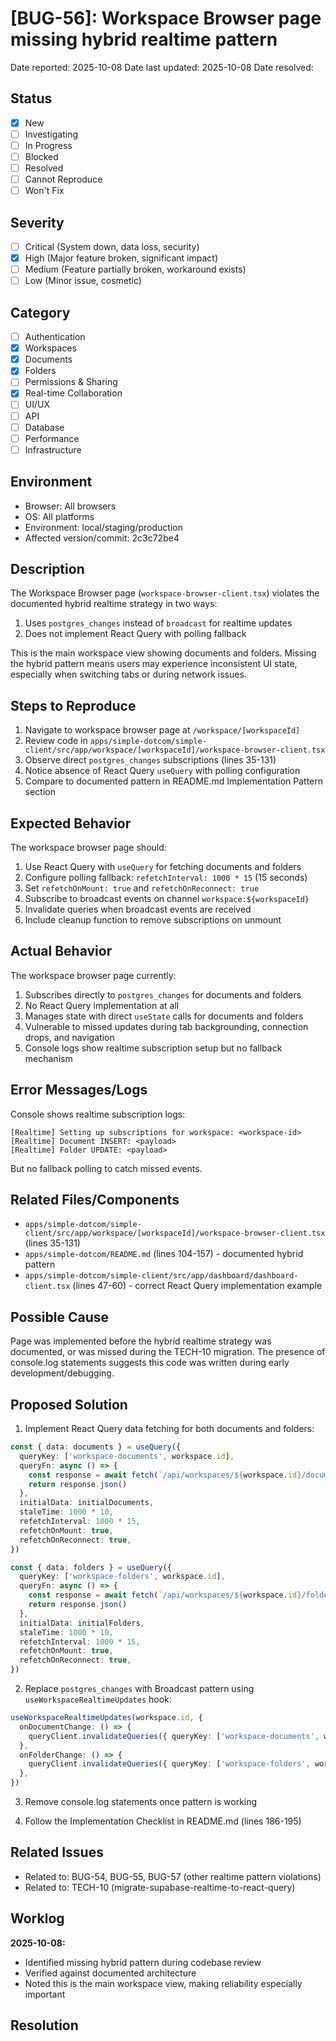 # [BUG-56]: Workspace Browser page missing hybrid realtime pattern

Date reported: 2025-10-08
Date last updated: 2025-10-08
Date resolved: 

## Status

- [x] New
- [ ] Investigating
- [ ] In Progress
- [ ] Blocked
- [ ] Resolved
- [ ] Cannot Reproduce
- [ ] Won't Fix

## Severity

- [ ] Critical (System down, data loss, security)
- [x] High (Major feature broken, significant impact)
- [ ] Medium (Feature partially broken, workaround exists)
- [ ] Low (Minor issue, cosmetic)

## Category

- [ ] Authentication
- [x] Workspaces
- [x] Documents
- [x] Folders
- [ ] Permissions & Sharing
- [x] Real-time Collaboration
- [ ] UI/UX
- [ ] API
- [ ] Database
- [ ] Performance
- [ ] Infrastructure

## Environment

- Browser: All browsers
- OS: All platforms
- Environment: local/staging/production
- Affected version/commit: 2c3c72be4

## Description

The Workspace Browser page (`workspace-browser-client.tsx`) violates the documented hybrid realtime strategy in two ways:

1. Uses `postgres_changes` instead of `broadcast` for realtime updates
2. Does not implement React Query with polling fallback

This is the main workspace view showing documents and folders. Missing the hybrid pattern means users may experience inconsistent UI state, especially when switching tabs or during network issues.

## Steps to Reproduce

1. Navigate to workspace browser page at `/workspace/[workspaceId]`
2. Review code in `apps/simple-dotcom/simple-client/src/app/workspace/[workspaceId]/workspace-browser-client.tsx`
3. Observe direct `postgres_changes` subscriptions (lines 35-131)
4. Notice absence of React Query `useQuery` with polling configuration
5. Compare to documented pattern in README.md Implementation Pattern section

## Expected Behavior

The workspace browser page should:
1. Use React Query with `useQuery` for fetching documents and folders
2. Configure polling fallback: `refetchInterval: 1000 * 15` (15 seconds)
3. Set `refetchOnMount: true` and `refetchOnReconnect: true`
4. Subscribe to broadcast events on channel `workspace:${workspaceId}`
5. Invalidate queries when broadcast events are received
6. Include cleanup function to remove subscriptions on unmount

## Actual Behavior

The workspace browser page currently:
1. Subscribes directly to `postgres_changes` for documents and folders
2. No React Query implementation at all
3. Manages state with direct `useState` calls for documents and folders
4. Vulnerable to missed updates during tab backgrounding, connection drops, and navigation
5. Console logs show realtime subscription setup but no fallback mechanism

## Error Messages/Logs

Console shows realtime subscription logs:
```
[Realtime] Setting up subscriptions for workspace: <workspace-id>
[Realtime] Document INSERT: <payload>
[Realtime] Folder UPDATE: <payload>
```

But no fallback polling to catch missed events.

## Related Files/Components

- `apps/simple-dotcom/simple-client/src/app/workspace/[workspaceId]/workspace-browser-client.tsx` (lines 35-131)
- `apps/simple-dotcom/README.md` (lines 104-157) - documented hybrid pattern
- `apps/simple-dotcom/simple-client/src/app/dashboard/dashboard-client.tsx` (lines 47-60) - correct React Query implementation example

## Possible Cause

Page was implemented before the hybrid realtime strategy was documented, or was missed during the TECH-10 migration. The presence of console.log statements suggests this code was written during early development/debugging.

## Proposed Solution

1. Implement React Query data fetching for both documents and folders:
```typescript
const { data: documents } = useQuery({
  queryKey: ['workspace-documents', workspace.id],
  queryFn: async () => {
    const response = await fetch(`/api/workspaces/${workspace.id}/documents`)
    return response.json()
  },
  initialData: initialDocuments,
  staleTime: 1000 * 10,
  refetchInterval: 1000 * 15,
  refetchOnMount: true,
  refetchOnReconnect: true,
})

const { data: folders } = useQuery({
  queryKey: ['workspace-folders', workspace.id],
  queryFn: async () => {
    const response = await fetch(`/api/workspaces/${workspace.id}/folders`)
    return response.json()
  },
  initialData: initialFolders,
  staleTime: 1000 * 10,
  refetchInterval: 1000 * 15,
  refetchOnMount: true,
  refetchOnReconnect: true,
})
```

2. Replace `postgres_changes` with Broadcast pattern using `useWorkspaceRealtimeUpdates` hook:
```typescript
useWorkspaceRealtimeUpdates(workspace.id, {
  onDocumentChange: () => {
    queryClient.invalidateQueries({ queryKey: ['workspace-documents', workspace.id] })
  },
  onFolderChange: () => {
    queryClient.invalidateQueries({ queryKey: ['workspace-folders', workspace.id] })
  },
})
```

3. Remove console.log statements once pattern is working

4. Follow the Implementation Checklist in README.md (lines 186-195)

## Related Issues

- Related to: BUG-54, BUG-55, BUG-57 (other realtime pattern violations)
- Related to: TECH-10 (migrate-supabase-realtime-to-react-query)

## Worklog

**2025-10-08:**
- Identified missing hybrid pattern during codebase review
- Verified against documented architecture
- Noted this is the main workspace view, making reliability especially important

## Resolution

